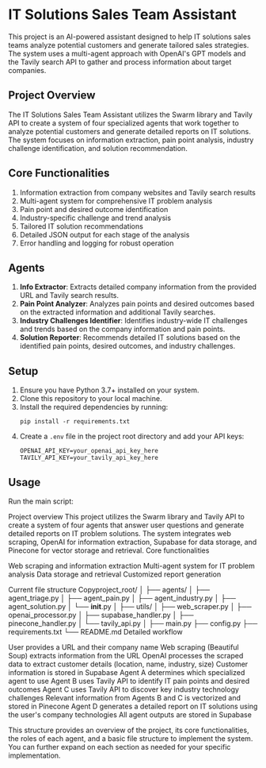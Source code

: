 # IT Solutions Sales Team Assistant

This project is an AI-powered assistant designed to help IT solutions sales teams analyze potential customers and generate tailored sales strategies. The system uses a multi-agent approach with OpenAI's GPT models and the Tavily search API to gather and process information about target companies.

## Project Overview

The IT Solutions Sales Team Assistant utilizes the Swarm library and Tavily API to create a system of four specialized agents that work together to analyze potential customers and generate detailed reports on IT solutions. The system focuses on information extraction, pain point analysis, industry challenge identification, and solution recommendation.

## Core Functionalities

1. Information extraction from company websites and Tavily search results
2. Multi-agent system for comprehensive IT problem analysis
3. Pain point and desired outcome identification
4. Industry-specific challenge and trend analysis
5. Tailored IT solution recommendations
6. Detailed JSON output for each stage of the analysis
7. Error handling and logging for robust operation

## Agents

1. **Info Extractor**: Extracts detailed company information from the provided URL and Tavily search results.
2. **Pain Point Analyzer**: Analyzes pain points and desired outcomes based on the extracted information and additional Tavily searches.
3. **Industry Challenges Identifier**: Identifies industry-wide IT challenges and trends based on the company information and pain points.
4. **Solution Reporter**: Recommends detailed IT solutions based on the identified pain points, desired outcomes, and industry challenges.

## Setup

1. Ensure you have Python 3.7+ installed on your system.
2. Clone this repository to your local machine.
3. Install the required dependencies by running:
   ```
   pip install -r requirements.txt
   ```
4. Create a `.env` file in the project root directory and add your API keys:
   ```
   OPENAI_API_KEY=your_openai_api_key_here
   TAVILY_API_KEY=your_tavily_api_key_here
   ```

## Usage

Run the main script:

Project overview
This project utilizes the Swarm library and Tavily API to create a system of four agents that answer user questions and generate detailed reports on IT problem solutions. The system integrates web scraping, OpenAI for information extraction, Supabase for data storage, and Pinecone for vector storage and retrieval.
Core functionalities

Web scraping and information extraction
Multi-agent system for IT problem analysis
Data storage and retrieval
Customized report generation


Current file structure
Copyproject_root/
│
├── agents/
│   ├── agent_triage.py
│   ├── agent_pain.py
│   ├── agent_industry.py
│   ├── agent_solution.py
│   └── __init__.py
│
├── utils/
│   ├── web_scraper.py
│   ├── openai_processor.py
│   ├── supabase_handler.py
│   ├── pinecone_handler.py
│   └── tavily_api.py
│
├── main.py
├── config.py
├── requirements.txt
└── README.md
Detailed workflow

User provides a URL and their company name
Web scraping (Beautiful Soup) extracts information from the URL
OpenAI processes the scraped data to extract customer details (location, name, industry, size)
Customer information is stored in Supabase
Agent A determines which specialized agent to use
Agent B uses Tavily API to identify IT pain points and desired outcomes
Agent C uses Tavily API to discover key industry technology challenges
Relevant information from Agents B and C is vectorized and stored in Pinecone
Agent D generates a detailed report on IT solutions using the user's company technologies
All agent outputs are stored in Supabase

This structure provides an overview of the project, its core functionalities, the roles of each agent, and a basic file structure to implement the system. You can further expand on each section as needed for your specific implementation.
